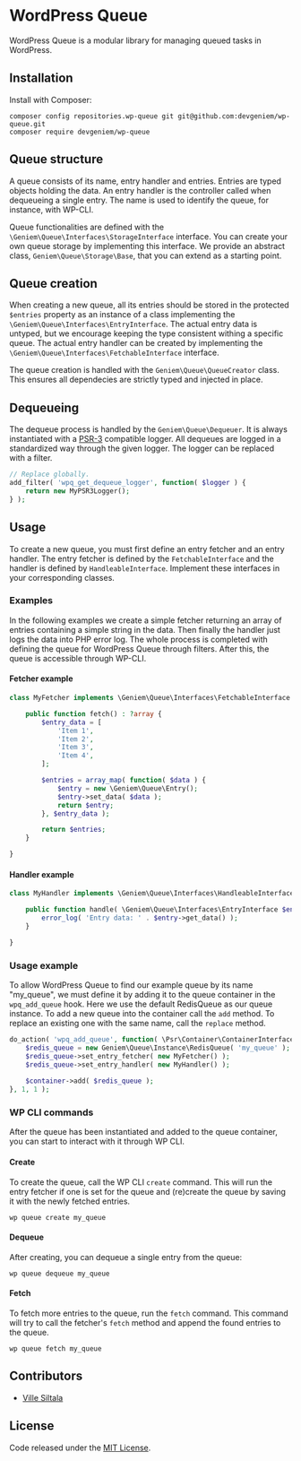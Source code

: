 # WordPress Queue

WordPress Queue is a modular library for managing queued tasks in WordPress.

## Installation

Install with Composer:

```
composer config repositories.wp-queue git git@github.com:devgeniem/wp-queue.git
composer require devgeniem/wp-queue
```

## Queue structure

A queue consists of its name, entry handler and entries. Entries are typed objects holding the data. An entry handler is the controller called when dequeueing a single entry. The name is used to identify the queue, for instance, with WP-CLI.

Queue functionalities are defined with the `\Geniem\Queue\Interfaces\StorageInterface` interface. You can create your own queue storage by implementing this interface. We provide an abstract class, `Geniem\Queue\Storage\Base`, that you can extend as a starting point.

## Queue creation

When creating a new queue, all its entries should be stored in the protected `$entries` property as an instance of a class implementing the `\Geniem\Queue\Interfaces\EntryInterface`. The actual entry data is untyped, but we encourage keeping the type consistent withing a specific queue. The actual entry handler can be created by implementing the `\Geniem\Queue\Interfaces\FetchableInterface` interface.

The queue creation is handled with the `Geniem\Queue\QueueCreator` class. This ensures all dependecies are strictly typed and injected in place.

## Dequeueing

The dequeue process is handled by the `Geniem\Queue\Dequeuer`. It is always instantiated with a [PSR-3](https://www.php-fig.org/psr/psr-3/) compatible logger. All dequeues are logged in a standardized way through the given logger. The logger can be replaced with a filter.

```php
// Replace globally.
add_filter( 'wpq_get_dequeue_logger', function( $logger ) {
    return new MyPSR3Logger();
} );
```

## Usage

To create a new queue, you must first define an entry fetcher and an entry handler. The entry fetcher is defined by the `FetchableInterface` and the handler is defined by `HandleableInterface`. Implement these interfaces in your corresponding classes.

### Examples

In the following examples we create a simple fetcher returning an array of entries containing a simple string in the data. Then finally the handler just logs the data into PHP error log. The whole process is completed with defining the queue for WordPress Queue through filters. After this, the queue is accessible through WP-CLI.

#### Fetcher example

```php
class MyFetcher implements \Geniem\Queue\Interfaces\FetchableInterface {

    public function fetch() : ?array {
        $entry_data = [
            'Item 1',
            'Item 2',
            'Item 3',
            'Item 4',
        ];

        $entries = array_map( function( $data ) {
            $entry = new \Geniem\Queue\Entry();
            $entry->set_data( $data );
            return $entry;
        }, $entry_data );

        return $entries;
    }

}
```

#### Handler example

```php
class MyHandler implements \Geniem\Queue\Interfaces\HandleableInterface {

    public function handle( \Geniem\Queue\Interfaces\EntryInterface $entry ) {
        error_log( 'Entry data: ' . $entry->get_data() );
    }

}
```

### Usage example

To allow WordPress Queue to find our example queue by its name "my_queue", we must define it by adding it to the queue container in the `wpq_add_queue` hook. Here we use the default RedisQueue as our queue instance. To add a new queue into the container call the `add` method. To replace an existing one with the same name, call the `replace` method.

```php
do_action( 'wpq_add_queue', function( \Psr\Container\ContainerInterface $container ) {
    $redis_queue = new Geniem\Queue\Instance\RedisQueue( 'my_queue' );
    $redis_queue->set_entry_fetcher( new MyFetcher() );
    $redis_queue->set_entry_handler( new MyHandler() );
    
    $container->add( $redis_queue );
}, 1, 1 );
```

### WP CLI commands

After the queue has been instantiated and added to the queue container, you can start to interact with it through WP CLI.

#### Create

To create the queue, call the WP CLI `create` command. This will run the entry fetcher if one is set for the queue and (re)create the queue by saving it with the newly fetched entries.

```
wp queue create my_queue
```

#### Dequeue

After creating, you can dequeue a single entry from the queue:

```
wp queue dequeue my_queue
```

#### Fetch

To fetch more entries to the queue, run the `fetch` command. This command will try to call the fetcher's `fetch` method and append the found entries to the queue.

```
wp queue fetch my_queue
```

## Contributors

- [Ville Siltala](https://github.com/villesiltala)

## License

Code released under the [MIT License](./LICENSE).
